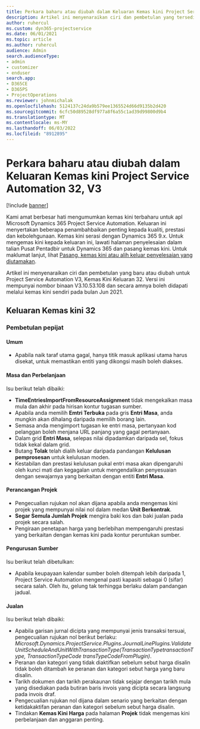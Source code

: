 ```yaml
---
title: Perkara baharu atau diubah dalam Keluaran Kemas kini Project Service Automation 32, V3
description: Artikel ini menyenaraikan ciri dan pembetulan yang tersedia dalam Keluaran Kemas Kini Automasi Project Service 32, V3.
author: ruhercul
ms.custom: dyn365-projectservice
ms.date: 06/01/2021
ms.topic: article
ms.author: ruhercul
audience: Admin
search.audienceType:
- admin
- customizer
- enduser
search.app:
- D365CE
- D365PS
- ProjectOperations
ms.reviewer: johnmichalak
ms.openlocfilehash: 5124137c24da9b579ee1365524d66d9135b2d420
ms.sourcegitcommit: 6cfc50d89528df977a8f6a55c1ad39d99800d9b4
ms.translationtype: MT
ms.contentlocale: ms-MY
ms.lasthandoff: 06/03/2022
ms.locfileid: "8912895"
---
```

# <a name="whats-new-or-changed-in-project-service-automation-update-release-32-v3"></a>Perkara baharu atau diubah dalam Keluaran Kemas kini Project Service Automation 32, V3

[!include [banner](../includes/psa-now-project-operations.md)]

Kami amat berbesar hati mengumumkan kemas kini terbaharu untuk apl Microsoft Dynamics 365 Project Service Automation. Keluaran ini menyertakan beberapa penambahbaikan penting kepada kualiti, prestasi dan kebolehgunaan. Kemas kini serasi dengan Dynamics 365 9.x. Untuk mengemas kini kepada keluaran ini, lawati halaman penyelesaian dalam talian Pusat Pentadbir untuk Dynamics 365 dan pasang kemas kini. Untuk maklumat lanjut, lihat [Pasang, kemas kini atau alih keluar penyelesaian yang diutamakan](/power-platform/admin/install-remove-preferred-solution).

Artikel ini menyenaraikan ciri dan pembetulan yang baru atau diubah untuk Project Service Automation V3, Kemas Kini Keluaran 32. Versi ini mempunyai nombor binaan V3.10.53.108 dan secara amnya boleh didapati melalui kemas kini sendiri pada bulan Jun 2021.

## <a name="update-release-32"></a>Keluaran Kemas kini 32

### <a name="bug-fixes"></a>Pembetulan pepijat

#### <a name="general"></a>Umum

- Apabila naik taraf utama gagal, hanya titik masuk aplikasi utama harus disekat, untuk memastikan entiti yang dikongsi masih boleh diakses.

#### <a name="time-and-expense"></a>Masa dan Perbelanjaan

Isu berikut telah dibaiki:

- **TimeEntriesImportFromResourceAssignment** tidak mengekalkan masa mula dan akhir pada hirisan kontur tugasan sumber.
- Apabila anda memilih **Emtri Terbuka** pada gris **Entri Masa**, anda mungkin akan dihalang daripada memilih borang lain.
- Semasa anda mengimport tugasan ke entri masa, pertanyaan kod pelanggan boleh menjana URL panjang yang gagal pertanyaan.
- Dalam grid **Entri Masa**, selepas nilai dipadamkan daripada sel, fokus tidak kekal dalam grid.
- Butang **Tolak** telah dialih keluar daripada pandangan **Kelulusan pemprosesan** untuk kelulusan moden.
- Kestabilan dan prestasi kelulusan pukal entri masa akan dipengaruhi oleh kunci mati dan kegagalan untuk mengendalikan penyesuaian dengan sewajarnya yang berkaitan dengan entiti **Entri Masa**.

#### <a name="project-planning"></a>Perancangan Projek

- Pengecualian rujukan nol akan dijana apabila anda mengemas kini projek yang mempunyai nilai nol dalam medan **Unit Berkontrak**.
- **Segar Semula Jumlah Projek** mengira baki kos dan baki jualan pada projek secara salah.
- Pengiraan penetapan harga yang berlebihan mempengaruhi prestasi yang berkaitan dengan kemas kini pada kontur peruntukan sumber.

#### <a name="resource-management"></a>Pengurusan Sumber

Isu berikut telah dibetulkan:

- Apabila keupayaan kalendar sumber boleh ditempah lebih daripada 1, Project Service Automation mengenal pasti kapasiti sebagai 0 (sifar) secara salah. Oleh itu, gelung tak terhingga berlaku dalam pandangan jadual.

#### <a name="sales"></a>Jualan

Isu berikut telah dibaiki:

- Apabila garisan jurnal dicipta yang mempunyai jenis transaksi tersuai, pengecualian rujukan nol berikut berlaku: *Microsoft.Dynamics.ProjectService.Plugins.JournalLinePlugins.ValidateUnitScheduleAndUnitWithTransactionType(TransactionTypetransactionType, TransactionTypeCode transTypeCodeFromPlugin)*.
- Peranan dan kategori yang tidak diaktifkan sebelum sebut harga disalin tidak boleh ditambah ke peranan dan kategori sebut harga yang baru disalin.
- Tarikh dokumen dan tarikh perakaunan tidak sejajar dengan tarikh mula yang disediakan pada butiran baris invois yang dicipta secara langsung pada invois draf.
- Pengecualian rujukan nol dijana dalam senario yang berkaitan dengan ketidakaktifan peranan dan kategori sebelum sebut harga disalin.
- Tindakan **Kemas Kini Harga** pada halaman **Projek** tidak mengemas kini perbelanjaan dan anggaran penting.
